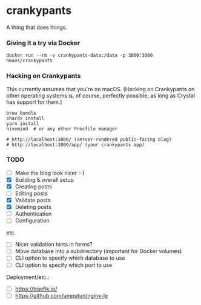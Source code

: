 # crankypants

A thing that does things.

### Giving it a try via Docker

```
docker run --rm -v crankypants-data:/data -p 3000:3000 hmans/crankypants
```

### Hacking on Crankypants

This currently assumes that you're on macOS. (Hacking on Crankypants on other operating systems is, of course, perfectly possible, as long as Crystal has support for them.)

```
brew bundle
shards install
yarn install
hivemind  # or any other Procfile manager

# http://localhost:3000/ (server-rendered public-facing blog)
# http://localhost:3000/app/ (your crankypants app)
```

### TODO

- [ ] Make the blog look nicer :-)
- [x] Building & overall setup
- [x] Creating posts
- [ ] Editing posts
- [x] Validate posts
- [x] Deleting posts
- [ ] Authentication
- [ ] Configuration

etc.

- [ ] Nicer validation hints in forms?
- [ ] Move database into a subdirectory (important for Docker volumes)
- [ ] CLI option to specify which database to use
- [ ] CLI option to specify which port to use

Deployment/etc.:

- [ ] https://traefik.io/
- [ ] https://github.com/umputun/nginx-le
